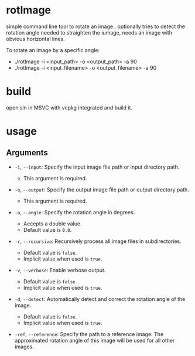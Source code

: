 # rotImage

simple command line tool to rotate an image.. optionally tries to detect the rotation angle needed to straighten the iumage, needs an image with obvious horizontal lines.

To rotate an image by a specific angle:
  -  ./rotImage -i <input_path> -o <output_path> -a 90
  -  ./rotImage -i <input_filename> -o <output_filename> -a 90
  
# build

open sln in MSVC with vcpkg integrated and build it.

# usage

## Arguments

- `-i`, `--input`: Specify the input image file path or input directory path.
  - This argument is required.

- `-o`, `--output`: Specify the output image file path or output directory path.
  - This argument is required.

- `-a`, `--angle`: Specify the rotation angle in degrees.
  - Accepts a double value.
  - Default value is `0.0`.

- `-r`, `--recursive`: Recursively process all image files in subdirectories.
  - Default value is `false`.
  - Implicit value when used is `true`.

- `-v`, `--verbose`: Enable verbose output.
  - Default value is `false`.
  - Implicit value when used is `true`.

- `-d`, `--detect`: Automatically detect and correct the rotation angle of the image.
  - Default value is `false`.
  - Implicit value when used is `true`.

- `-ref`, `--reference`: Specify the path to a reference image. The approximated rotation angle of this image will be used for all other images.

